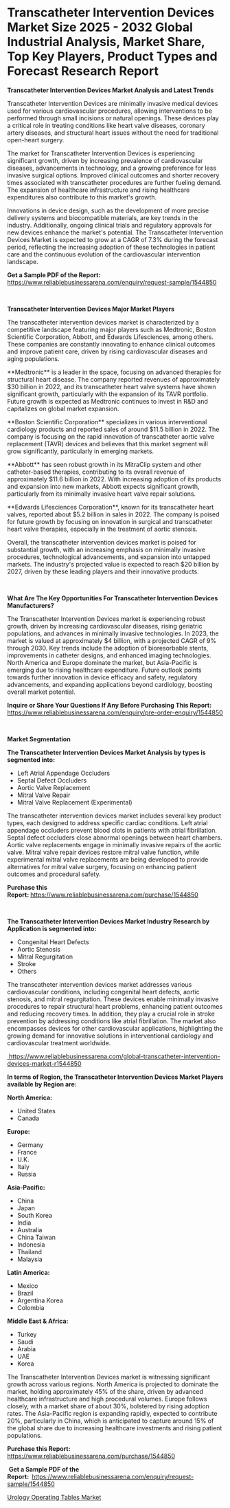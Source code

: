 <p><h1>Transcatheter Intervention Devices Market Size 2025 - 2032 Global Industrial Analysis, Market Share, Top Key Players, Product Types and Forecast Research Report</h1></p><p><strong>Transcatheter Intervention Devices Market Analysis and Latest Trends</strong></p>
<p><p>Transcatheter Intervention Devices are minimally invasive medical devices used for various cardiovascular procedures, allowing interventions to be performed through small incisions or natural openings. These devices play a critical role in treating conditions like heart valve diseases, coronary artery diseases, and structural heart issues without the need for traditional open-heart surgery.</p><p>The market for Transcatheter Intervention Devices is experiencing significant growth, driven by increasing prevalence of cardiovascular diseases, advancements in technology, and a growing preference for less invasive surgical options. Improved clinical outcomes and shorter recovery times associated with transcatheter procedures are further fueling demand. The expansion of healthcare infrastructure and rising healthcare expenditures also contribute to this market's growth.</p><p>Innovations in device design, such as the development of more precise delivery systems and biocompatible materials, are key trends in the industry. Additionally, ongoing clinical trials and regulatory approvals for new devices enhance the market's potential. The Transcatheter Intervention Devices Market is expected to grow at a CAGR of 7.3% during the forecast period, reflecting the increasing adoption of these technologies in patient care and the continuous evolution of the cardiovascular intervention landscape.</p></p>
<p><strong>Get a Sample PDF of the Report:&nbsp;</strong> <a href="https://www.reliablebusinessarena.com/enquiry/request-sample/1544850?utm_campaign=2805&utm_medium=2&utm_source=Github&utm_content=ia&utm_term=04032025&utm_id=transcatheter-intervention-devices">https://www.reliablebusinessarena.com/enquiry/request-sample/1544850</a></p>
<p>&nbsp;</p>
<p><strong>Transcatheter Intervention Devices Major Market Players</strong></p>
<p><p>The transcatheter intervention devices market is characterized by a competitive landscape featuring major players such as Medtronic, Boston Scientific Corporation, Abbott, and Edwards Lifesciences, among others. These companies are constantly innovating to enhance clinical outcomes and improve patient care, driven by rising cardiovascular diseases and aging populations.</p><p>**Medtronic** is a leader in the space, focusing on advanced therapies for structural heart disease. The company reported revenues of approximately $30 billion in 2022, and its transcatheter heart valve systems have shown significant growth, particularly with the expansion of its TAVR portfolio. Future growth is expected as Medtronic continues to invest in R&D and capitalizes on global market expansion.</p><p>**Boston Scientific Corporation** specializes in various interventional cardiology products and reported sales of around $11.5 billion in 2022. The company is focusing on the rapid innovation of transcatheter aortic valve replacement (TAVR) devices and believes that this market segment will grow significantly, particularly in emerging markets.</p><p>**Abbott** has seen robust growth in its MitraClip system and other catheter-based therapies, contributing to its overall revenue of approximately $11.6 billion in 2022. With increasing adoption of its products and expansion into new markets, Abbott expects significant growth, particularly from its minimally invasive heart valve repair solutions.</p><p>**Edwards Lifesciences Corporation**, known for its transcatheter heart valves, reported about $5.2 billion in sales in 2022. The company is poised for future growth by focusing on innovation in surgical and transcatheter heart valve therapies, especially in the treatment of aortic stenosis.</p><p>Overall, the transcatheter intervention devices market is poised for substantial growth, with an increasing emphasis on minimally invasive procedures, technological advancements, and expansion into untapped markets. The industry's projected value is expected to reach $20 billion by 2027, driven by these leading players and their innovative products.</p></p>
<p>&nbsp;</p>
<p><strong>What Are The Key Opportunities For Transcatheter Intervention Devices Manufacturers?</strong></p>
<p><p>The Transcatheter Intervention Devices market is experiencing robust growth, driven by increasing cardiovascular diseases, rising geriatric populations, and advances in minimally invasive technologies. In 2023, the market is valued at approximately $4 billion, with a projected CAGR of 9% through 2030. Key trends include the adoption of bioresorbable stents, improvements in catheter designs, and enhanced imaging technologies. North America and Europe dominate the market, but Asia-Pacific is emerging due to rising healthcare expenditure. Future outlook points towards further innovation in device efficacy and safety, regulatory advancements, and expanding applications beyond cardiology, boosting overall market potential.</p></p>
<p><strong>Inquire or Share Your Questions If Any Before Purchasing This Report:</strong> <a href="https://www.reliablebusinessarena.com/enquiry/pre-order-enquiry/1544850?utm_campaign=2805&utm_medium=2&utm_source=Github&utm_content=ia&utm_term=04032025&utm_id=transcatheter-intervention-devices">https://www.reliablebusinessarena.com/enquiry/pre-order-enquiry/1544850</a></p>
<p>&nbsp;</p>
<p><strong>Market Segmentation</strong></p>
<p><strong>The Transcatheter Intervention Devices Market Analysis by types is segmented into:</strong></p>
<p><ul><li>Left Atrial Appendage Occluders</li><li>Septal Defect Occluders</li><li>Aortic Valve Replacement</li><li>Mitral Valve Repair</li><li>Mitral Valve Replacement (Experimental)</li></ul></p>
<p><p>The transcatheter intervention devices market includes several key product types, each designed to address specific cardiac conditions. Left atrial appendage occluders prevent blood clots in patients with atrial fibrillation. Septal defect occluders close abnormal openings between heart chambers. Aortic valve replacements engage in minimally invasive repairs of the aortic valve. Mitral valve repair devices restore mitral valve function, while experimental mitral valve replacements are being developed to provide alternatives for mitral valve surgery, focusing on enhancing patient outcomes and procedural safety.</p></p>
<p><strong>Purchase this Report:&nbsp;</strong><a href="https://www.reliablebusinessarena.com/purchase/1544850?utm_campaign=2805&utm_medium=2&utm_source=Github&utm_content=ia&utm_term=04032025&utm_id=transcatheter-intervention-devices">https://www.reliablebusinessarena.com/purchase/1544850</a></p>
<p>&nbsp;</p>
<p><strong>The Transcatheter Intervention Devices Market Industry Research by Application is segmented into:</strong></p>
<p><ul><li>Congenital Heart Defects</li><li>Aortic Stenosis</li><li>Mitral Regurgitation</li><li>Stroke</li><li>Others</li></ul></p>
<p><p>The transcatheter intervention devices market addresses various cardiovascular conditions, including congenital heart defects, aortic stenosis, and mitral regurgitation. These devices enable minimally invasive procedures to repair structural heart problems, enhancing patient outcomes and reducing recovery times. In addition, they play a crucial role in stroke prevention by addressing conditions like atrial fibrillation. The market also encompasses devices for other cardiovascular applications, highlighting the growing demand for innovative solutions in interventional cardiology and cardiovascular treatment worldwide.</p></p>
<p><a href="https://www.reliablebusinessarena.com/global-transcatheter-intervention-devices-market-r1544850?utm_campaign=2805&utm_medium=2&utm_source=Github&utm_content=ia&utm_term=04032025&utm_id=transcatheter-intervention-devices">&nbsp;https://www.reliablebusinessarena.com/global-transcatheter-intervention-devices-market-r1544850</a></p>
<p><strong>In terms of Region, the Transcatheter Intervention Devices Market Players available by Region are:</strong></p>
<p>
    <p> <strong> North America: </strong>
        <ul>
            <li>United States</li>
            <li>Canada</li>
        </ul>
        </p> 
    <p> <strong> Europe: </strong>
        <ul>
            <li>Germany</li>
            <li>France</li>
            <li>U.K.</li>
            <li>Italy</li>
            <li>Russia</li>
        </ul>
        </p> 
    <p> <strong> Asia-Pacific: </strong>
        <ul>
            <li>China</li>
            <li>Japan</li>
            <li>South Korea</li>
            <li>India</li>
            <li>Australia</li>
            <li>China Taiwan</li>
            <li>Indonesia</li>
            <li>Thailand</li>
            <li>Malaysia</li>
        </ul>
        </p> 
    <p> <strong> Latin America: </strong>
        <ul>
            <li>Mexico</li>
            <li>Brazil</li>
            <li>Argentina Korea</li>
            <li>Colombia</li>
        </ul>
        </p> 
    <p> <strong> Middle East & Africa: </strong>
        <ul>
            <li>Turkey</li>
            <li>Saudi</li>
            <li>Arabia</li>
            <li>UAE</li>
            <li>Korea</li>
        </ul>
    </p>
    </p>
<p><p>The Transcatheter Intervention Devices market is witnessing significant growth across various regions. North America is projected to dominate the market, holding approximately 45% of the share, driven by advanced healthcare infrastructure and high procedural volumes. Europe follows closely, with a market share of about 30%, bolstered by rising adoption rates. The Asia-Pacific region is expanding rapidly, expected to contribute 20%, particularly in China, which is anticipated to capture around 15% of the global share due to increasing healthcare investments and rising patient populations.</p></p>
<p><strong>Purchase this Report: </strong><a href="https://www.reliablebusinessarena.com/purchase/1544850?utm_campaign=2805&utm_medium=2&utm_source=Github&utm_content=ia&utm_term=04032025&utm_id=transcatheter-intervention-devices">https://www.reliablebusinessarena.com/purchase/1544850</a></p>
<p>&nbsp;<strong>Get a Sample PDF of the Report:&nbsp;&nbsp;</strong><a href="https://www.reliablebusinessarena.com/enquiry/request-sample/1544850?utm_campaign=2805&utm_medium=2&utm_source=Github&utm_content=ia&utm_term=04032025&utm_id=transcatheter-intervention-devices">https://www.reliablebusinessarena.com/enquiry/request-sample/1544850</a></p>
<p><strong></strong></p>
<p><p><a href="https://github.com/genayziben/Market-Research-Report-List-1/blob/main/urology-operating-tables-market.md?utm_campaign=2805&utm_medium=2&utm_source=Github&utm_content=ia&utm_term=04032025&utm_id=transcatheter-intervention-devices">Urology Operating Tables Market</a></p></p>